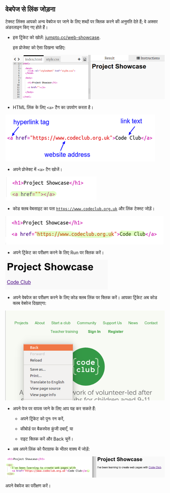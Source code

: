 ## वेबपेज से लिंक जोड़ना

टेक्स्ट लिंक्स आपको अन्य वेबपेज पर जाने के लिए शब्दों पर क्लिक करने की अनुमति देते हैं; वे अक्सर अंडरलाइन किए गए होते हैं।



+ इस ट्रिंकेट को खोलें: <a href="https://jumpto.cc/web-showcase">jumpto.cc/web-showcase</a>. 

	इस प्रोजेक्ट को ऐसा दिखना चाहिए:

	![screenshot](images/showcase-starter.png)

+ HTML लिंक के लिए `<a>` टैग का उपयोग करता है। 

![screenshot](images/showcase-link.png)

+ अपने प्रोजेक्ट में `<a>` टैग खोजें। 

![screenshot](images/showcase-a-template.png)


+ कोड क्लब वेबसाइट का पता <a href="https://www.codeclub.org.uk">`https://www.codeclub.org.uk`</a> और लिंक टेक्स्ट जोड़ें।

![screenshot](images/showcase-code-club.png)

+ अपने ट्रिंकेट का परीक्षण करने के लिए Run पर क्लिक करें।

![screenshot](images/showcase-cc-output.png)

+ अपने वेबपेज का परीक्षण करने के लिए कोड क्लब लिंक पर क्लिक करें। आपका ट्रिंकेट अब कोड क्लब वेबपेज दिखाएगा: 	

![screenshot](images/showcase-cc-website.png)

+ अपने पेज पर वापस जाने के लिए आप यह कर सकते हैं: 

	+ अपने ट्रिंकेट को पुनः रन करें,

	+ कीबोर्ड पर बैकस्पेस कुंजी दबाएँ, या

	+ राइट क्लिक करें और Back चुनें। 



+ अब अपने लिंक को पैराग्राफ के भीतर वाक्य में जोड़ें:

![screenshot](images/showcase-paragraph.png)

अपने वेबपेज का परीक्षण करें। 

